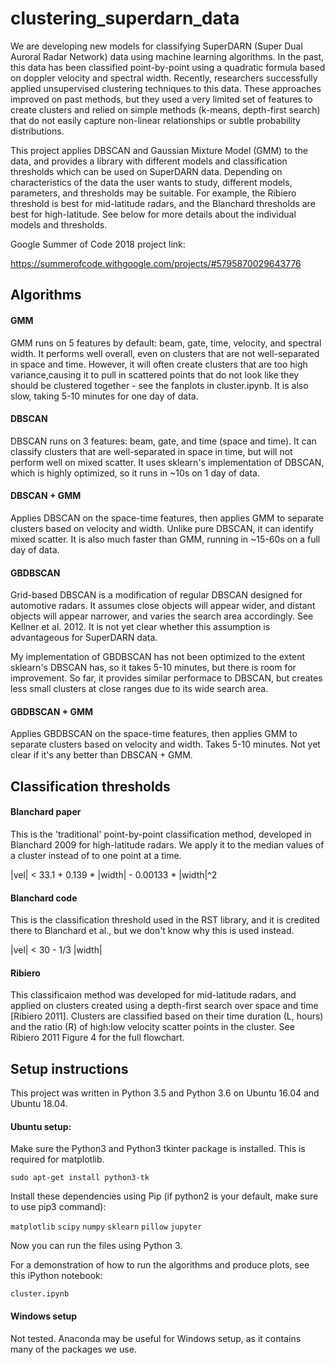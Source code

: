 # clustering_superdarn_data

We are developing new models for classifying SuperDARN 
(Super Dual Auroral Radar Network) data using machine learning algorithms.
In the past, this data has been classified point-by-point using a 
quadratic formula based on doppler velocity and spectral width. 
Recently, researchers successfully applied unsupervised clustering 
techniques to this data. These approaches improved on past methods, but they used a 
very limited set of features to create clusters and relied on simple 
methods (k-means, depth-first search) that do not easily capture 
non-linear relationships or subtle probability distributions. 

This project applies DBSCAN and Gaussian Mixture Model (GMM) to the data, and provides a library
with different models and classification thresholds which can be used on SuperDARN data. 
Depending on characteristics of the data the user wants to study, different models, parameters,
and thresholds may be suitable. For example, the Ribiero threshold is best for mid-latitude radars, and the Blanchard
thresholds are best for high-latitude. See below for more details about the individual models
and thresholds.

Google Summer of Code 2018 project link:

https://summerofcode.withgoogle.com/projects/#5795870029643776

## Algorithms
#### GMM
GMM runs on 5 features by default: beam, gate, time, velocity, and spectral width.
It performs well overall, even on clusters that are not well-separated in space and time.
However, it will often create clusters that are too high variance,causing it to pull in
scattered points that do not look like they should be clustered together - see the
fanplots in cluster.ipynb. It is also slow, taking 5-10 minutes for one day of data.

#### DBSCAN
DBSCAN runs on 3 features: beam, gate, and time (space and time).
It can classify clusters that are well-separated in space in time,
but will not perform well on mixed scatter. It uses sklearn's implementation
of DBSCAN, which is highly optimized, so it runs in ~10s on 1 day of data.

#### DBSCAN + GMM
Applies DBSCAN on the space-time features, then applies GMM to 
separate clusters based on velocity and width. Unlike pure DBSCAN, it can identify
mixed scatter. It is also much faster than GMM, running in ~15-60s on a full day of data.

#### GBDBSCAN
Grid-based DBSCAN is a modification of regular DBSCAN designed for automotive radars.
It assumes close objects will appear wider, and distant objects will appear
narrower, and varies the search area accordingly. See Kellner et al. 2012.
It is not yet clear whether this assumption is advantageous for SuperDARN data.

My implementation of GBDBSCAN has not been optimized to the extent sklearn's DBSCAN 
has, so it takes 5-10 minutes, but there is room for improvement. So far,
it provides similar performace to DBSCAN, but creates less small clusters at close
ranges due to its wide search area.

#### GBDBSCAN + GMM
Applies GBDBSCAN on the space-time features, then applies GMM to 
separate clusters based on velocity and width. Takes 5-10 minutes. Not yet
clear if it's any better than DBSCAN + GMM.

## Classification thresholds

#### Blanchard paper
This is the 'traditional' point-by-point classification method, developed in Blanchard 2009
for high-latitude radars. We apply it to the median values of a cluster instead of to
one point at a time.

|vel| < 33.1 + 0.139 * |width| - 0.00133 * |width|^2

#### Blanchard code
This is the classification threshold used in the RST library, and it is credited there to
Blanchard et al., but we don't know why this is used instead.

|vel| < 30 - 1/3 |width|

#### Ribiero
This classificaion method was developed for mid-latitude radars, and applied on clusters created
using a depth-first search over space and time [Ribiero 2011]. Clusters are classified based on
their time duration (L, hours) and the ratio (R) of high:low velocity scatter points in the cluster.
See Ribiero 2011 Figure 4 for the full flowchart.

## Setup instructions

This project was written in Python 3.5 and Python 3.6 on Ubuntu 16.04 and Ubuntu 18.04.

#### Ubuntu setup:

Make sure the Python3 and Python3 tkinter package is installed. This is required for matplotlib. 

`sudo apt-get install python3-tk`

Install these dependencies using Pip (if python2 is your default, make sure to use pip3 command):

`matplotlib`
`scipy`
`numpy`
`sklearn` 
`pillow`
`jupyter`

Now you can run the files using Python 3.

For a demonstration of how to run the algorithms and produce plots, see this iPython notebook:

`cluster.ipynb`

#### Windows setup

Not tested. Anaconda may be useful for Windows setup, as it contains many of the packages we use.
